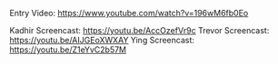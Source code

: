 Entry Video: https://www.youtube.com/watch?v=196wM6fb0Eo

Kadhir Screencast: https://youtu.be/AccOzefVr9c
Trevor Screencast: https://youtu.be/AIJGEoXWXAY
Ying Screencast: https://youtu.be/Z1eYvC2b57M